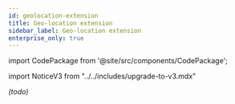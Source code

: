 ```yaml
---
id: geolocation-extension
title: Geo-location extension
sidebar_label: Geo-location extension
enterprise_only: true
---
```


import CodePackage from '@site/src/components/CodePackage';

import NoticeV3 from "../../includes/upgrade-to-v3.mdx"

<NoticeV3 />

<CodePackage name="@deity/falcon-geo-location-extension" /> 



_(todo)_